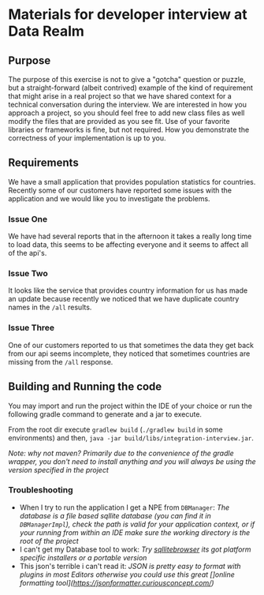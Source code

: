 # Materials for developer interview at Data Realm

## Purpose
The purpose of this exercise is not to give a "gotcha" question or puzzle, but a straight-forward (albeit contrived)
example of the kind of requirement that might arise in a real project so that we have shared context for a technical 
conversation during the interview. We are interested in how you approach a project, so you should feel free to add new 
class files as well modify the files that are provided as you see fit. Use of your favorite libraries or frameworks is
fine, but not required. How you demonstrate the correctness of your implementation is up to you.

## Requirements
We have a small application that provides population statistics for countries. Recently some of our customers
have reported some issues with the application and we would like you to investigate the problems.

### Issue One

We have had several reports that in the afternoon it takes a really long time to load data, this seems
to be affecting everyone and it seems to affect all of the api's. 

### Issue Two

It looks like the service that provides country information for us has made an update because recently
we noticed that we have duplicate country names in the `/all` results.

### Issue Three

One of our customers reported to us that sometimes the data they get back from our api seems incomplete, they noticed
that sometimes countries are missing from the `/all` response.

## Building and Running the code

You may import and run the project within the IDE of your choice or run the following gradle command to generate and
a jar to execute.

From the root dir execute `gradlew build` (`./gradlew build` in some environments) and then, `java -jar
build/libs/integration-interview.jar`.

_Note: why not maven? Primarily due to the convenience of the gradle wrapper, you don't need to install anything and
you will always be using the version specified in the project_

### Troubleshooting

* When I try to run the application I get a NPE from `DBManager`: _The database is a file based sqllite database (you can find it in `DBManagerImpl`), check the path is 
valid for your application context, or if your running from within an IDE make sure the working directory is the root of the project_ 
* I can't get my Database tool to work: _Try [sqllitebrowser](http://sqlitebrowser.org/) its got platform specific installers or a portable version_
* This json's terrible i can't read it: _JSON is pretty easy to format with plugins in most Editors otherwise you could use this great []online formatting tool](https://jsonformatter.curiousconcept.com/)_ 